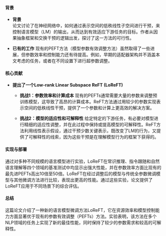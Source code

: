 #### 背景
- **背景**       
    论文讨论了在神经网络中，如何通过表示空间的低秩线性子空间进行干预，来控制语言模型（LM）的输出，从而达到有效适应下游任务的目标。作者从因果抽象框架和交换干预的逻辑出发，探讨了这一方法的可行性。

- **已有的工作**
    现有的PEFT方法（模型参数有效调整方法）虽然取得了一些进展，但参数效率和控制能力还有待提高。例如，早期的适配器架构并不涵盖本文考虑的任务，或者在不同设置下进行超参数调整。

#### 核心贡献
- **提出了一个Low-rank Linear Subspace ReFT (LoReFT)**
    - **挑战1：参数效率和计算成本**
        现有的PEFTs通常需要大量的参数来调整预训练模型，这导致了高昂的计算成本。ReFT方法通过用较少的参数实现表示空间的低秩线性干预，提供了一个参数和计算上更高效的解决方案。

    - **挑战2：模型的适应性和可解释性**
        给定特定的下游任务，有必要对模型进行精细的适应性调整，并在此过程中保持或提高模型的可解释性。ReFT方法利用线性表示假设，通过干预少数关键表示，既改变了LM的行为，又提供了可解释性的线索，因为这些干预是在理解模型行为的框架下获得的。

#### 实现与部署
通过对多种不同规模的语言模型进行实验，LoReFT在常识推理、指令跟随和自然语言理解等四个领域的基准测试中均显示出强大性能，并在参数效率方面比现有的最先进PEFTs高出10倍至50倍。LoReFT在经过调整后的模型与传统全参数微调模型与其他微调方法进行比较，表现出更高的性能。通过这些实验，论文提供了LoReFT应用于不同场景下的综合评估。

#### 总结
这篇论文介绍了一种新的语言模型微调方法LoReFT，它在资源效率和模型控制能力方面显著优于现有的参数有效调整（PEFTs）方法。实验表明，该方法在多个NLP领域的任务上实现了新的最佳性能，同时保持了较少的参数需求和较高的可解释性。